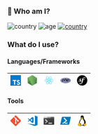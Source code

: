### 🤵 Who am I? 

![country](https://img.shields.io/badge/name-mathias%20andresen-blue)
![age](https://img.shields.io/endpoint?url=https%3A%2F%2Fprofile-api.vercel.app%2Fapi%2Fme%2Fage)
[![country](https://img.shields.io/badge/country-denmark-blue)](https://en.wikipedia.org/wiki/Denmark)

### What do I use?

#### Languages/Frameworks

| [<img src="https://raw.githubusercontent.com/github/explore/80688e429a7d4ef2fca1e82350fe8e3517d3494d/topics/typescript/typescript.png" alt="typescript logo" width="24">](https://www.typescriptlang.org/) | [<img src="https://raw.githubusercontent.com/github/explore/80688e429a7d4ef2fca1e82350fe8e3517d3494d/topics/nodejs/nodejs.png" alt="nodejs logo" width="24">](https://nodejs.org/) |[<img src="https://raw.githubusercontent.com/github/explore/80688e429a7d4ef2fca1e82350fe8e3517d3494d/topics/react/react.png" alt="react logo" width="24">](https://reactjs.org/) | [<img src="https://raw.githubusercontent.com/github/explore/80688e429a7d4ef2fca1e82350fe8e3517d3494d/topics/php/php.png" alt="php logo" width="24">](https://www.php.net/) | [<img src="https://raw.githubusercontent.com/github/explore/80688e429a7d4ef2fca1e82350fe8e3517d3494d/topics/symfony/symfony.png" alt="symfony logo" width="24">](https://symfony.com/)   |
|------|---|---|---|---|

#### Tools

|[<img src="assets/logos/git.png" alt="git logo" width="24">](https://git-scm.com/)| [<img src="https://raw.githubusercontent.com/github/explore/80688e429a7d4ef2fca1e82350fe8e3517d3494d/topics/visual-studio-code/visual-studio-code.png" alt="vscode logo" width="24">](https://code.visualstudio.com/)|[<img src="assets/logos/wt.png" alt="windows terminal logo" width="24">](https://github.com/microsoft/terminal)| [<img src="assets/logos/powershell.png" alt="powershell logo" width="24">](https://docs.microsoft.com/en-us/powershell/scripting/overview) | [<img src="assets/logos/tux.png" alt="linux logo" width="24">](https://lmgtfy.com/?q=linux) |
|------|---|---|---|---|


<!--
**mathiasandresen/mathiasandresen** is a ✨ _special_ ✨ repository because its `README.md` (this file) appears on your GitHub profile.

Here are some ideas to get you started:

- 🔭 I’m currently working on ...
- 🌱 I’m currently learning ...
- 👯 I’m looking to collaborate on ...
- 🤔 I’m looking for help with ...
- 💬 Ask me about ...
- 📫 How to reach me: ...
- 😄 Pronouns: ...
- ⚡ Fun fact: ...
-->

